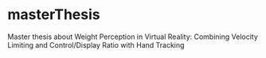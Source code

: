 # masterThesis
Master thesis about Weight Perception in Virtual Reality: Combining Velocity Limiting and Control/Display Ratio with Hand Tracking
